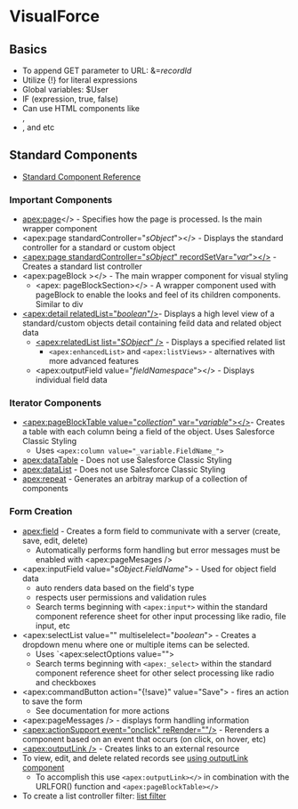 # VisualForce
## Basics
* To append GET parameter to URL: &=_recordId_
* Utilize {!} for literal expressions
* Global variables: $User
* IF (expression, true, false)
* Can use HTML components like <br />, <li>, and etc

## Standard Components
* [Standard Component Reference](https://developer.salesforce.com/docs/atlas.en-us.224.0.pages.meta/pages/pages_compref.htm?_ga=2.130643531.557902492.1665069460-1334770197.1660755932)

### Important Components
* <apex:page></> - Specifies how the page is processed. Is the main wrapper component
* <apex:page standardController="_sObject_"></> - Displays the standard controller for a standard or custom object
* [<apex:page standardController="_sObject_" recordSetVar="_var_"></>](./images/listController) - Creates a standard  list controller
* <apex:pageBlock ></> - The main wrapper component for visual styling 
  * <apex: pageBlockSection></> - A wrapper component used with pageBlock to enable the looks and feel of its children components. Similar to div
* [<apex:detail relatedList="_boolean_"/>](./images/DetailComponent.png)- Displays a high level view of a standard/custom objects detail containing feild data and related object data
  * [<apex:relatedList list="_SObject_" />](./images/relatedListComponent.png) - Displays a specified related list
    *  `<apex:enhancedList>` and `<apex:listViews>` - alternatives with more advanced features
  * <apex:outputField value="_fieldNamespace_"></> - Displays individual field data
### Iterator Components
* [<apex:pageBlockTable value="_collection_" var="_variable_"></>](./images/pageBlockTable.png)- Creates a table with each column being a field of the object. Uses Salesforce Classic Styling
   * Uses `<apex:column value="_variable.FieldName_">`
* <apex:dataTable> - Does not use Salesforce Classic Styling 
* <apex:dataList> - Does not use Salesforce Classic Styling 
* <apex:repeat> - Generates an arbitray markup of a collection of components

### Form Creation
* [<apex:field>](./images/formAndInputfield.png) - Creates a form field to communivate with a server (create, save, edit, delete)
  *  Automatically performs form handling but error messages must be enabled with <apex:pageMesages />
 * <apex:inputField value="_sObject.FieldName_"> - Used for object field data
    * auto renders data based on the field's type
    * respects user permissions and validation rules
    * Search terms beginning with `<apex:input*>`  within the standard component reference sheet for other input processing like radio, file input, etc
 * <apex:selectList value="" multiselelect="_boolean_"> - Creates a dropdown menu where one or multiple items can be selected.
    * Uses `<apex:selectOptions value="">
    * Search terms beginning with `<apex:_select>` within the standard component reference sheet for other select processing like radio and checkboxes
 * <apex:commandButton action="{!save}" value="Save"> - fires an action to save the form
    * See documentation for more actions
 * <apex:pageMessages /> - displays form handling information
 * [<apex:actionSupport event="onclick" reRender=""/>](./listFilter) - Rerenders a component based on an event that occurs (on click, on hover, etc)
 * [<apex:outputLink />](./images/outputLinkRecordDetail) - Creates links to an external resource
 * To view, edit, and delete related records see [using outputLink component](./images/formOutputLink.png)
     *  To accomplish this use `<apex:outputLink></>` in combination with the URLFOR() function and `<apex:pageBlockTable></>`
 * To create a list controller filter: [list filter](./listFilter)

